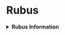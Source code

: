 # Rubus
<details>
<summary><strong>Rubus Information</strong></summary>
The Rubus is a formidable predator in the dense forests of Arathia, known for its aggressive nature, powerful build, and effective camouflage. This creature provides a significant challenge for intermediate hunters, teaching valuable combat and hunting strategies.

***

**Appearance:**

* **Size:** The Rubus is a large creature, standing about 6 feet tall at the shoulder and reaching up to 10 feet in length.
* **Build:** It has a robust, muscular build adapted for strength and endurance, making it a formidable predator in its territory.
* **Feathers and Scales:** Covered in a mix of thick, armor-like scales and dense feathers. The feathers provide insulation and camouflage, while the scales offer protection. The coloration is a blend of dark greens and browns with patterns that mimic the forest floor, allowing it to blend into its environment.
* **Head:** The head is larger and broader compared to the Thornspike Raptor, with sharp, forward-facing eyes for keen sight and depth perception. It has a powerful beak lined with serrated edges, capable of tearing through flesh and vegetation.
* **Tail:** The tail is long and whip-like, ending in a cluster of large, thorn-like feathers used for defense and balance. It can also launch these spike feathers as projectiles to knock back opponents.
* **Limbs:** Four strong limbs tipped with claws. The forelimbs are adapted for powerful strikes, gripping, and throwing objects.

***

**Behavior and Abilities:**

* **Carnivorous:** The Rubus is a predatory creature, feeding on smaller animals and occasionally scavenging carrion.
* **Camouflage:** Its feather and scale pattern allows it to blend seamlessly into the forest environment, making it an effective ambush predator.
* **Aggressive and Territorial:** The Rubus is known for its highly aggressive nature, particularly when defending its territory or hunting.
* **Defensive Behavior:** When threatened, it can whip its tail to deliver powerful blows with its thorn-like feathers or launch spike feathers to knock around opponents. It also uses its sharp claws and beak in close combat.
* **Primary Attacks:** Primarily attacks by biting, jumping at prey, using its powerful tail to launch spike feathers, and using its strength to throw the player, objects in its environment, and pin down targets.

***

**Habitat:**

* **Forests:** The Rubus is commonly found in dense forest regions where its camouflage provides protection and its strength allows it to dominate the territory.
* **Territorial Zones:** Establishes and defends territories that provide ample prey and cover.

***

**Interaction with the Player:**

* **Intermediate Hunt:** The Rubus serves as a challenging target for intermediate hunters, providing a significant step up in difficulty from the Thornspike Raptor.
* **Resource Gathering:** Hunting Rubus provides players with valuable resources such as thick scales, large feathers, powerful beaks, and strong claws, which can be used for crafting and upgrading advanced gear.

***

**Challenges:**

* **Aggressive Nature:** The Rubus’s highly aggressive behavior makes it a challenging target, requiring players to be prepared for intense combat.
* **Camouflage:** Its natural camouflage makes it difficult to spot, requiring players to be observant and patient.
* **High Endurance:** Its ability to take and withstand a lot of damage makes the Rubus a formidable opponent that requires strategic planning and sustained effort to defeat.

***

**Strategies for Hunting:**

* **Observation:** Players must carefully observe their surroundings to spot the well-camouflaged Rubus.
* **Preparation:** Using appropriate gear and weapons suited for prolonged combat and heavy damage is essential.
* **Traps:** Setting traps and using the environment to their advantage can help in weakening the Rubus.
* **Team Coordination:** Coordinating with other players or NPCs can provide an advantage in taking down this powerful foe.

***

**Evolutionary History of the Brambleurus**

The Brambleurus (Brambleurus ferox) is a powerful and imposing predator in the forest regions of Arathia. Sharing a common ancestry with the Thornspike Raptor (Thornraptor sylvestris), both species belong to the Theropodiformes group, having diverged from a common ancestor millions of years ago. This evolutionary history highlights the adaptations and environmental pressures that led to the Brambleurus becoming a solitary predator, while its smaller relative, the Thornspike Raptor, took on pack hunting.

* **Early Ancestors:**
  * **Intentional Introduction:** The earliest ancestors of the Brambleurus were small, agile raptorial birds that were deliberately introduced to Arathia as part of an effort to seed the planet with Earth life. This initiative aimed to create a habitable environment, mistakenly believed to be devoid of native organisms.
  * **Initial Adaptations:** Upon arrival, these raptorial birds faced a vastly different environment with new challenges. They began adapting to the dense forests and the unique flora and fauna of Arathia, evolving both physically and behaviorally to meet the demands of their new habitat.
* **Adaptive Radiation:**
  * **Niche Diversification:** As these early raptorial birds spread across the diverse ecosystems of Arathia, they underwent adaptive radiation, diversifying into various niches. Some adapted to open plains, while others, like the ancestors of the Brambleurus and Thornspike Raptor, specialized in dense forest environments.
  * **Divergence of Species:** Over time, two distinct evolutionary paths emerged from their common ancestor. The Thornspike Raptor adapted to a smaller, more agile body plan, favoring pack hunting strategies. In contrast, the Brambleurus evolved into a larger, more robust predator, favoring solitary hunting.
* **Evolution of Defensive and Offensive Traits:**
  * **Enhanced Size and Strength:** The Brambleurus evolved to become significantly larger and more powerful than its smaller relative. This increased size allowed it to take on larger prey and defend itself against other predators.
  * **Development of Thorn-Like Features:** The Brambleurus developed thorn-like features on its tail and back. These spikes provided a unique defensive mechanism, deterring predators and providing an effective offensive tool against prey and competitors.
  * **Solitary Hunting:** Unlike the Thornspike Raptor, which evolved to hunt in packs, the Brambleurus took on a solitary hunting strategy. This behavior allowed it to secure large territories and reduce competition for resources. Solitary hunting also meant the Brambleurus had to rely on its strength and formidable defenses rather than cooperative tactics.
* **Behavioral Evolution:**
  * **Territoriality:** The Brambleurus's aggressive nature and powerful defenses made them highly territorial. They established and defended large territories with vigor, using their spiked tails and strength to ward off intruders.
  * **Stealth and Ambush Tactics:** The Brambleurus developed stealth and ambush tactics to hunt its prey. Its coloration and ability to remain motionless for extended periods allowed it to blend into the forest environment, waiting for the perfect moment to strike.
* **Modern Brambleurus:**
  * **Current Adaptations:** Today, the Brambleurus is a highly specialized predator perfectly adapted to the dense forests of Arathia. Their powerful build, combined with their spiked tails and solitary behavior, makes them one of the most formidable creatures in their environment.
  * **Role in the Ecosystem:** The Brambleurus plays a crucial role in controlling the populations of other forest creatures, maintaining the balance of the forest ecosystem. Their presence ensures the health and diversity of the flora and fauna in their territory.

***

**Taxonomic Tree for the Rubus**

* **Kingdom:** Animalia
  * **Diagnostic Feature:** Multicellular, eukaryotic organisms with specialized tissues
* **Phylum:** Chordata
  * **Diagnostic Feature:** Presence of a notochord, a dorsal nerve cord, and pharyngeal slits at some stage of development
* **Class:** Aves
  * **Diagnostic Feature:** Endothermic (warm-blooded) vertebrates with feathers and beaks
* **Order:** Theropodiformes
  * **Diagnostic Feature:** Bipedal carnivores with adaptations for predatory behavior
* **Family:** Raptoridae
  * **Diagnostic Feature:** Agile, fast-moving predators with specialized hunting adaptations
  * **Additional Feature:** Long tails with thorn-like feathers for defense and balance
* **Genus:** Brambleurus
  * **Diagnostic Feature:** Highly developed camouflage and powerful physical adaptations
  * **Additional Feature:** Mix of feathers and scales for insulation and protection
* **Species:** Brambleurus ferox
  * **Common Name:** Rubus
  * **Size:** Approximately 6 feet tall at the shoulder, 10 feet in length
  * **Behavior:** Carnivorous, aggressive, territorial, and highly defensive
  * **Habitat:** Dense forest regions with established territorial zones
</details>
